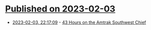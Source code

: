 # [Published on 2023-02-03](index.md)

* [2023-02-03, 22:17:09](https://news.ycombinator.com/item?id=34648543) - [43 Hours on the Amtrak Southwest Chief](https://www.0x58ed.com/blog/amtrak-southwest-chief)
